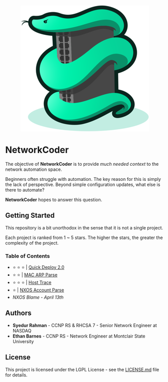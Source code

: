 <p align="center"><img src="images/logo.png" alt="NetworkCoderIcon" /></p>

# NetworkCoder

The objective of **NetworkCoder** is to provide *much needed context* to the network automation space.

Beginners often struggle with automation. The key reason for this is simply the lack of perspective. Beyond simple configuration updates, what else is there to automate?

**NetworkCoder** hopes to answer this question.

## Getting Started

This repository is a bit unorthodox in the sense that it is not a single project.

Each project is ranked from 1 ~ 5 stars. The higher the stars, the greater the complexity of the project.

### Table of Contents

* :star: :star: :star: | [Quick Deploy 2.0](projects/quick_deploy/)
* :star: :star: | [MAC ARP Parse](projects/mac_arp_parse)
* :star: :star: :star: | [Host Trace](projects/host_trace)
* :star: | [NXOS Account Parse](projects/nxos_account_parse) 
* *NXOS Blame - April 13th*

## Authors

* **Syedur Rahman** - CCNP RS & RHCSA 7 - Senior Network Engineer at NASDAQ
* **Ethan Barnes** - CCNP RS - Network Engineer at Montclair State University

## License

This project is licensed under the LGPL License - see the [LICENSE.md](LICENSE.md) file for details.